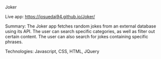 Joker

Live app:
  https://josuedaj94.github.io/Joker/

Summary:
  The Joker app fetches random jokes from an external database using its API. The user can search specific categories, as well as filter out certain content. The user can also search for jokes containing specific phrases.
  
  Technologies:
    Javascript, CSS, HTML, JQuery
